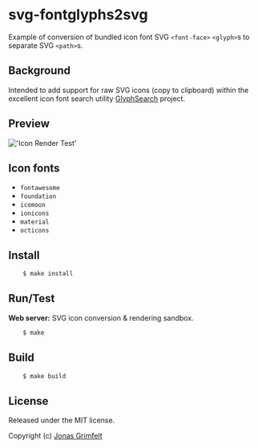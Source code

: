 
# svg-fontglyphs2svg

Example of conversion of bundled icon font SVG `<font-face>` `<glyph>`s to separate SVG `<path>`s.


## Background

Intended to add support for raw SVG icons (copy to clipboard) within the excellent icon font search utility [GlyphSearch](http://glyphsearch.com) project.


## Preview

!['Icon Render Test'](https://www.evernote.com/shard/s3/sh/1dcd5bc3-efb7-415e-96b9-0d56e8174b2e/09556632c5ac8866/res/feb1aaca-eb82-4932-88dc-1c6b1e60a812/skitch.png?resizeSmall&width=832)


## Icon fonts

* `fontawesome`
* `foundation`
* `icomoon`
* `ionicons`
* `material`
* `octicons`


## Install

```sh
    $ make install
```


## Run/Test

**Web server:** SVG icon conversion & rendering sandbox.

```sh
    $ make
```


## Build

```sh
    $ make build
```


## License

Released under the MIT license.

Copyright (c) [Jonas Grimfelt](http://github.com/grimen)
